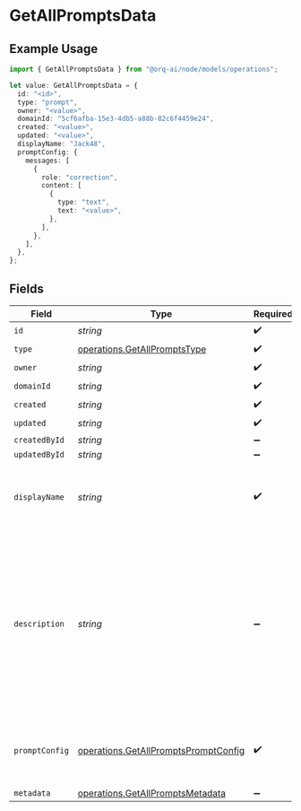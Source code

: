 # GetAllPromptsData

## Example Usage

```typescript
import { GetAllPromptsData } from "@orq-ai/node/models/operations";

let value: GetAllPromptsData = {
  id: "<id>",
  type: "prompt",
  owner: "<value>",
  domainId: "5cf6afba-15e3-4db5-a88b-82c6f4459e24",
  created: "<value>",
  updated: "<value>",
  displayName: "Jack48",
  promptConfig: {
    messages: [
      {
        role: "correction",
        content: [
          {
            type: "text",
            text: "<value>",
          },
        ],
      },
    ],
  },
};
```

## Fields

| Field                                                                                                                                                      | Type                                                                                                                                                       | Required                                                                                                                                                   | Description                                                                                                                                                |
| ---------------------------------------------------------------------------------------------------------------------------------------------------------- | ---------------------------------------------------------------------------------------------------------------------------------------------------------- | ---------------------------------------------------------------------------------------------------------------------------------------------------------- | ---------------------------------------------------------------------------------------------------------------------------------------------------------- |
| `id`                                                                                                                                                       | *string*                                                                                                                                                   | :heavy_check_mark:                                                                                                                                         | N/A                                                                                                                                                        |
| `type`                                                                                                                                                     | [operations.GetAllPromptsType](../../models/operations/getallpromptstype.md)                                                                               | :heavy_check_mark:                                                                                                                                         | N/A                                                                                                                                                        |
| `owner`                                                                                                                                                    | *string*                                                                                                                                                   | :heavy_check_mark:                                                                                                                                         | N/A                                                                                                                                                        |
| `domainId`                                                                                                                                                 | *string*                                                                                                                                                   | :heavy_check_mark:                                                                                                                                         | N/A                                                                                                                                                        |
| `created`                                                                                                                                                  | *string*                                                                                                                                                   | :heavy_check_mark:                                                                                                                                         | N/A                                                                                                                                                        |
| `updated`                                                                                                                                                  | *string*                                                                                                                                                   | :heavy_check_mark:                                                                                                                                         | N/A                                                                                                                                                        |
| `createdById`                                                                                                                                              | *string*                                                                                                                                                   | :heavy_minus_sign:                                                                                                                                         | N/A                                                                                                                                                        |
| `updatedById`                                                                                                                                              | *string*                                                                                                                                                   | :heavy_minus_sign:                                                                                                                                         | N/A                                                                                                                                                        |
| `displayName`                                                                                                                                              | *string*                                                                                                                                                   | :heavy_check_mark:                                                                                                                                         | The prompt’s name, meant to be displayable in the UI.                                                                                                      |
| `description`                                                                                                                                              | *string*                                                                                                                                                   | :heavy_minus_sign:                                                                                                                                         | The prompt’s description, meant to be displayable in the UI. Use this field to optionally store a long form explanation of the prompt for your own purpose |
| `promptConfig`                                                                                                                                             | [operations.GetAllPromptsPromptConfig](../../models/operations/getallpromptspromptconfig.md)                                                               | :heavy_check_mark:                                                                                                                                         | A list of messages compatible with the openAI schema                                                                                                       |
| `metadata`                                                                                                                                                 | [operations.GetAllPromptsMetadata](../../models/operations/getallpromptsmetadata.md)                                                                       | :heavy_minus_sign:                                                                                                                                         | N/A                                                                                                                                                        |